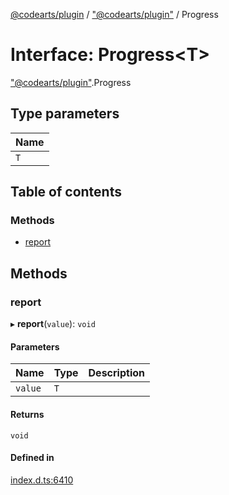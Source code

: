 [@codearts/plugin](../README.md) / ["@codearts/plugin"](../modules/_codearts_plugin_.md) / Progress

# Interface: Progress<T\>

["@codearts/plugin"](../modules/_codearts_plugin_.md).Progress

## Type parameters

| Name |
| :------ |
| `T` |

## Table of contents

### Methods

- [report](codearts_plugin_.Progress.md#report)

## Methods

### report

▸ **report**(`value`): `void`

#### Parameters

| Name | Type | Description |
| :------ | :------ | :------ |
| `value` | `T` |  |

#### Returns

`void`

#### Defined in

[index.d.ts:6410](https://github.com/huaweicloud/cloudide-plugin-api/blob/a4193a8/index.d.ts#L6410)
